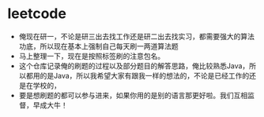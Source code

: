 # leetcode
* 俺现在研一，不论是研三出去找工作还是研二出去找实习，都需要强大的算法功底，所以现在基本上强制自己每天刷一两道算法题
* 马上整理一下，现在是按照标签刷的注意包名。
* 这个仓库记录俺的刷题的过程以及部分题目的解答思路，俺比较熟悉Java，所以都用的是Java，所以我希望大家有跟我一样的想法的，不论是已经工作的还是在学校的，
* 要是想刷题的都可以参与进来，如果你用的是别的语言那更好啦。我们互相监督，早成大牛！
